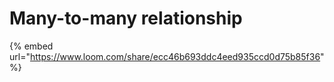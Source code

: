 # Many-to-many relationship

{% embed url="https://www.loom.com/share/ecc46b693ddc4eed935ccd0d75b85f36" %}
